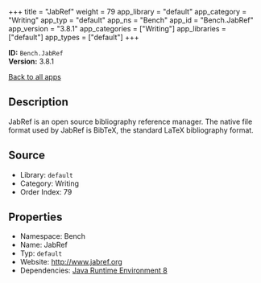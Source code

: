 ﻿+++
title = "JabRef"
weight = 79
app_library = "default"
app_category = "Writing"
app_typ = "default"
app_ns = "Bench"
app_id = "Bench.JabRef"
app_version = "3.8.1"
app_categories = ["Writing"]
app_libraries = ["default"]
app_types = ["default"]
+++

**ID:** `Bench.JabRef`  
**Version:** 3.8.1  
<!--more-->

[Back to all apps](/apps/)

## Description
JabRef is an open source bibliography reference manager.
The native file format used by JabRef is BibTeX, the standard LaTeX bibliography format.

## Source

* Library: `default`
* Category: Writing
* Order Index: 79

## Properties

* Namespace: Bench
* Name: JabRef
* Typ: `default`
* Website: <http://www.jabref.org>
* Dependencies: [Java Runtime Environment 8](/app/Bench.JRE8)

